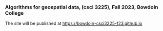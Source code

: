 ### Algorithms for geospatial data,  (csci 3225), Fall 2023, Bowdoin College

The site will be published at https://bowdoin-csci3225-f23.github.io
